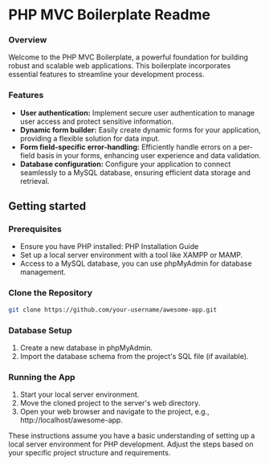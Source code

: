 # PHP MVC Boilerplate Readme

### Overview

Welcome to the PHP MVC Boilerplate, a powerful foundation for building robust and scalable web applications. This boilerplate incorporates essential features to streamline your development process.

### Features

- **User authentication:** Implement secure user authentication to manage user access and protect sensitive information.
- **Dynamic form builder:** Easily create dynamic forms for your application, providing a flexible solution for data input.
- **Form field-specific error-handling:** Efficiently handle errors on a per-field basis in your forms, enhancing user experience and data validation.
- **Database configuration:** Configure your application to connect seamlessly to a MySQL database, ensuring efficient data storage and retrieval.

## Getting started

### Prerequisites

- Ensure you have PHP installed: PHP Installation Guide
- Set up a local server environment with a tool like XAMPP or MAMP.
- Access to a MySQL database, you can use phpMyAdmin for database management.

### Clone the Repository

```bash
git clone https://github.com/your-username/awesome-app.git
```

### Database Setup

1. Create a new database in phpMyAdmin.
2. Import the database schema from the project's SQL file (if available).

### Running the App

1. Start your local server environment.
2. Move the cloned project to the server's web directory.
3. Open your web browser and navigate to the project, e.g., http://localhost/awesome-app.

These instructions assume you have a basic understanding of setting up a local server environment for PHP development. Adjust the steps based on your specific project structure and requirements.
